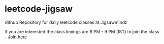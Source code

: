 # leetcode-jigsaw

Github Repository for daily leetcode classes at Jigsawmindz 

If you are interested the class timings are 8 PM - 9 PM (IST) to join the class - [Join here](https://chat.whatsapp.com/Cw6OZMZPDzS7rOwc34aqDX)
